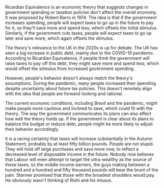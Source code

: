 Ricardian Equivalence is an economic theory that suggests changes in government spending or taxation policies don't affect the overall economy. It was proposed by Robert Barro in 1974. The idea is that if the government increases spending, people will expect taxes to go up in the future to pay for it, so they'll save more and spend less, which offsets the initial stimulus. Similarly, if the government cuts taxes, people will expect taxes to go up later and save more, which again offsets the stimulus.

The theory's relevance to the UK in the 2020s is up for debate. The UK has seen a big increase in public debt, mainly due to the COVID-19 pandemic. According to Ricardian Equivalence, if people think the government will raise taxes to pay off this debt, they might save more and spend less, which would offset the stimulus from increased government spending.

However, people's behavior doesn't always match the theory's assumptions. During the pandemic, many people increased their spending despite uncertainty about future tax policies. This doesn't remotely align with the idea that people are forward-looking and rational.

The current economic conditions, including Brexit and the pandemic, might make people more cautious and inclined to save, which could fit with the theory. The way the government communicates its plans can also affect how well the theory holds up. If the government is clear about its plans to balance the budget or reduce debt, people might be more likely to adjust their behavior accordingly.

It is a racing certainty that taxes will increase substantially in the Autumn Statement, probably by at least fifty billion pounds. People are not stupid. They will hold off large purchases and save more now, to reflect a decreased level of disposable income in the future. Nobody now believes that Labour will even attempt to target the ultra-wealthy as the source of these taxes, so the middle income earners, the guys making between a hundred and a hundred and fifty thousand pounds will bear the brunt of the pain. Starmer promised that those with the broadest shoulders would pay. He obviously wasn't thinking of Rishi and his missus. 
